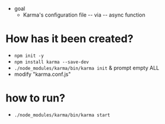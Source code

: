 * goal
  * Karma's configuration file -- via -- async function

# How has it been created?
* `npm init -y`
* `npm install karma --save-dev`
* `./node_modules/karma/bin/karma init` & prompt empty ALL
* modify "karma.conf.js"

# how to run?
* `./node_modules/karma/bin/karma start`
